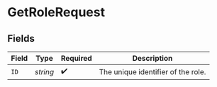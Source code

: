 # GetRoleRequest


## Fields

| Field                              | Type                               | Required                           | Description                        |
| ---------------------------------- | ---------------------------------- | ---------------------------------- | ---------------------------------- |
| `ID`                               | *string*                           | :heavy_check_mark:                 | The unique identifier of the role. |